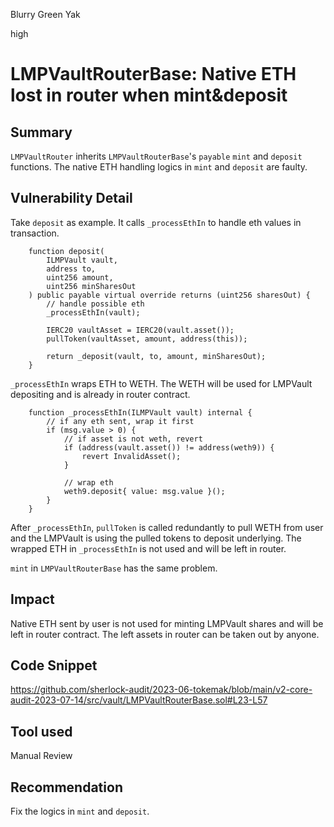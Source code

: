 Blurry Green Yak

high

# LMPVaultRouterBase: Native ETH lost in router when mint&deposit
## Summary

`LMPVaultRouter` inherits `LMPVaultRouterBase`'s `payable` `mint` and `deposit` functions. The native ETH handling logics in `mint` and `deposit` are faulty.

## Vulnerability Detail

Take `deposit` as example. It calls `_processEthIn` to handle eth values in transaction.

```solidity
    function deposit(
        ILMPVault vault,
        address to,
        uint256 amount,
        uint256 minSharesOut
    ) public payable virtual override returns (uint256 sharesOut) {
        // handle possible eth
        _processEthIn(vault);

        IERC20 vaultAsset = IERC20(vault.asset());
        pullToken(vaultAsset, amount, address(this));

        return _deposit(vault, to, amount, minSharesOut);
    }
```

`_processEthIn` wraps ETH to WETH. The WETH will be used for LMPVault depositing and is already in router contract.

```solidity
    function _processEthIn(ILMPVault vault) internal {
        // if any eth sent, wrap it first
        if (msg.value > 0) {
            // if asset is not weth, revert
            if (address(vault.asset()) != address(weth9)) {
                revert InvalidAsset();
            }

            // wrap eth
            weth9.deposit{ value: msg.value }();
        }
    }
```

After `_processEthIn`, `pullToken` is called redundantly to pull WETH from user and the LMPVault is using the pulled tokens to deposit underlying. The wrapped ETH in `_processEthIn` is not used and will be left in router.

`mint` in `LMPVaultRouterBase` has the same problem.

## Impact

Native ETH sent by user is not used for minting LMPVault shares and will be left in router contract. The left assets in router can be taken out by anyone.

## Code Snippet

https://github.com/sherlock-audit/2023-06-tokemak/blob/main/v2-core-audit-2023-07-14/src/vault/LMPVaultRouterBase.sol#L23-L57

## Tool used

Manual Review

## Recommendation

Fix the logics in `mint` and `deposit`.